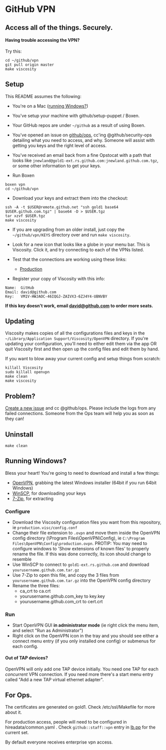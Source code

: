 # GitHub VPN

## Access all of the things. Securely.

#### Having trouble accessing the VPN?

Try this:

    cd ~/github/vpn
    git pull origin master
    make viscosity

## Setup

This README assumes the following:

* You're on a Mac ([running Windows?](#running-windows))
* You've setup your machine with github/setup-puppet / Boxen.
* Your GitHub repos are under `~/github` as a result of using Boxen.
* You've opened an issue on [github/ops](https://github.com/github/ops), cc'ing @github/security-ops detailing what you need to access, and why. Someone will assist with getting you keys and the right level of access.
* You've received an email back from a fine Opstocat with a path that looks like `jnewland@gold1-ext.rs.github.com:jnewland.github.com.tgz`, or some other information to get your keys.


* Run Boxen

```
boxen vpn
cd ~/github/vpn
```

* Download your keys and extract them into the checkout:

```
ssh -A -t $USER@remote.github.net "ssh gold1 base64 $USER.github.com.tgz" | base64 -D > $USER.tgz
tar xzvf $USER.tgz
make viscosity
```

* If you are upgrading from an older install, just copy the `~/github/vpn/KEYS` directory over and run `make viscosity`.

* Look for a new icon that looks like a globe in your menu bar. This is Viscosity. Click it, and try connecting to each of the VPNs listed.

* Test that the connections are working using these links:

  * [Production](http://aux1.rs.github.com:9292/)

* Register your copy of Viscosity with this info:

```
Name:  GitHub
Email: david@github.com
Key:   VM1V-HWJAOC-46IQGJ-ZAIVX3-6ZJ4Y4-UBNVBY
```

**If this key doesn't work, email david@github.com to order more seats.**

## Updating

Viscosity makes copies of all the configurations files and keys in the
`~/Library/Application Support/Viscosity/OpenVPN` directory. If you're
updating your configuration, you'll need to either edit them via the
app OR quit Viscosity first and then open up the config files and edit them
by hand.

If you want to blow away your current config and setup things from scratch:

    killall Viscosity
    sudo killall openvpn
    make clean
    make viscosity

## Problem?

[Create a new issue](https://github.com/github/vpn/issues/new) and cc @github/ops.
Please include the logs from any failed connections. Someone from the Ops team
will help you as soon as they can!

## Uninstall

    make clean

## Running Windows?

Bless your heart! You're going to need to download and install a few things:

* [OpenVPN](http://openvpn.net/index.php/open-source/downloads.html), grabbing the latest Windows installer (64bit if you  run 64bit Windows)
* [WinSCP](http://winscp.net), for downloading your keys
* [7-Zip](http://www.7-zip.org/), for extracting

### Configure


 * Download the Viscosity configuration files you want from this repository, ie `production.visc/config.conf`
 * Change their file extension to `.ovpn` and move them inside the
   OpenVPN config directory (\Program Files\OpenVPN\Config), ie `C:\Program Files\OpenVPN\Config\production.ovpn`. PROTIP: You may need to configure windows to 'Show extensions of known files' to properly rename the file. If this was done correctly, its icon should change to resemble
 * Use WinSCP to connect to `gold1-ext.rs.github.com` and download `yourusername.github.com.tar.gz`
 * Use 7-Zip to open this file, and copy the 3 files from `yourusername.github.com.tar.gz` into the OpenVPN config directory
 * Rename the three files:
   * ca_crt to ca.crt
   * yourusername.github.com_key to key.key
   * yourusername.github.com_crt to cert.crt

### Run
 * Start OpenVPN GUI **in administrator mode** (ie right click the menu item, and select "Run as Administrator")
 * Right click on the OpenVPN icon in the tray and you should see either a connect
   menu entry (if you only installed one config) or submenus for each config.

#### Out of TAP devices?
OpenVPN will only add one TAP device initially. You need one TAP for each
_concurrent_ VPN connection. If you need more there's a start menu entry
called "Add a new TAP virtual ethernet adapter".

## For Ops.

The certificates are generated on gold1. Check /etc/ssl/Makefile for more about it.

For production access, people will need to be configured in hireadata/common.yaml . Check `github::staff::vpn` entry in [lb.pp](https://github.com/github/puppet/blob/master/modules/github/manifests/role/lb.pp) for the current set.

By default everyone receives enterprise vpn access.
